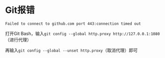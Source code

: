 # Git报错

`Failed to connect to github.com port 443:connection timed out`

打开Git Bash，输入`git config --global http.proxy http://127.0.0.1:1080`（进行代理）

再输入`git config --global --unset http.proxy`（取消代理）即可